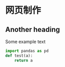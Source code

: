 # 网页制作

## Another heading
Some example text

```python
import pandas as pd
def test(a):
    return a
```